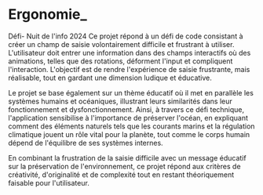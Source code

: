 # Ergonomie_
Défi- Nuit de l'info 2024
Ce projet répond à un défi de code consistant à créer un champ de saisie volontairement difficile et frustrant à utiliser. L'utilisateur doit entrer une information dans des champs interactifs où des animations, telles que des rotations, déforment l'input et compliquent l'interaction. L'objectif est de rendre l'expérience de saisie frustrante, mais réalisable, tout en gardant une dimension ludique et éducative.

Le projet se base également sur un thème éducatif où il met en parallèle les systèmes humains et océaniques, illustrant leurs similarités dans leur fonctionnement et dysfonctionnement. Ainsi, à travers ce défi technique, l'application sensibilise à l'importance de préserver l'océan, en expliquant comment des éléments naturels tels que les courants marins et la régulation climatique jouent un rôle vital pour la planète, tout comme le corps humain dépend de l'équilibre de ses systèmes internes.

En combinant la frustration de la saisie difficile avec un message éducatif sur la préservation de l'environnement, ce projet répond aux critères de créativité, d'originalité et de complexité tout en restant théoriquement faisable pour l'utilisateur.
